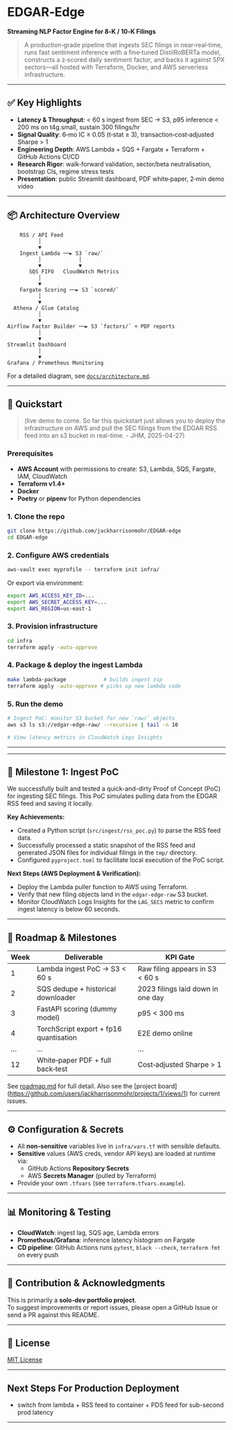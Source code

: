 # EDGAR‑Edge

**Streaming NLP Factor Engine for 8‑K / 10‑K Filings**

> A production‑grade pipeline that ingests SEC filings in near‑real‑time, runs fast sentiment inference with a fine‑tuned DistilRoBERTa model, constructs a z‑scored daily sentiment factor, and backs it against SPX sectors—all hosted with Terraform, Docker, and AWS serverless infrastructure.

---

## ✅ Key Highlights

- **Latency & Throughput**: < 60 s ingest from SEC → S3, p95 inference < 200 ms on t4g.small, sustain 300 filings/hr
- **Signal Quality**: 6‑mo IC ≥ 0.05 (t‑stat ≥ 3), transaction‑cost‑adjusted Sharpe > 1
- **Engineering Depth**: AWS Lambda + SQS + Fargate + Terraform + GitHub Actions CI/CD
- **Research Rigor**: walk‑forward validation, sector/beta neutralisation, bootstrap CIs, regime stress tests
- **Presentation**: public Streamlit dashboard, PDF white‑paper, 2‑min demo video

---

## 📦 Architecture Overview

```text
    RSS / API Feed
          │
          ▼
    Ingest Lambda ──► S3 `raw/`
          │            │
          ▼            ▼
       SQS FIFO   CloudWatch Metrics
          │
          ▼
    Fargate Scoring ──► S3 `scored/`
          │
          ▼
  Athena / Glue Catalog
          │
          ▼
Airflow Factor Builder ──► S3 `factors/` + PDF reports
          │
          ▼
Streamlit Dashboard
          │
          ▼
Grafana / Prometheus Monitoring
```

For a detailed diagram, see [`docs/architecture.md`](docs/architecture.md).

---

## 🏁 Quickstart
> (live demo to come. So far this quickstart just allows you to deploy the infrastructure on AWS and pull the SEC filings from the EDGAR RSS feed into an s3 bucket in real-time. - JHM, 2025-04-27)

### Prerequisites

- **AWS Account** with permissions to create: S3, Lambda, SQS, Fargate, IAM, CloudWatch
- **Terraform v1.4+**
- **Docker**
- **Poetry** or **pipenv** for Python dependencies

### 1. Clone the repo

```bash
git clone https://github.com/jackharrisonmohr/EDGAR-edge
cd EDGAR-edge
```

### 2. Configure AWS credentials

```bash
aws-vault exec myprofile -- terraform init infra/
```

Or export via environment:

```bash
export AWS_ACCESS_KEY_ID=...
export AWS_SECRET_ACCESS_KEY=...
export AWS_REGION=us-east-1
```

### 3. Provision infrastructure

```bash
cd infra
terraform apply -auto-approve
```

### 4. Package & deploy the ingest Lambda

```bash
make lambda-package            # builds ingest zip
terraform apply -auto-approve # picks up new lambda code
```

### 5. Run the demo

```bash
# Ingest PoC: monitor S3 bucket for new `raw/` objects
aws s3 ls s3://edgar-edge-raw/ --recursive | tail -n 10

# View latency metrics in CloudWatch Logs Insights
```

---

---

## 🎉 Milestone 1: Ingest PoC

We successfully built and tested a quick-and-dirty Proof of Concept (PoC) for ingesting SEC filings. This PoC simulates pulling data from the EDGAR RSS feed and saving it locally.

**Key Achievements:**

- Created a Python script (`src/ingest/rss_poc.py`) to parse the RSS feed data.
- Successfully processed a static snapshot of the RSS feed and generated JSON files for individual filings in the `tmp/` directory.
- Configured `pyproject.toml` to facilitate local execution of the PoC script.

**Next Steps (AWS Deployment & Verification):**

- Deploy the Lambda puller function to AWS using Terraform.
- Verify that new filing objects land in the `edgar-edge-raw` S3 bucket.
- Monitor CloudWatch Logs Insights for the `LAG_SECS` metric to confirm ingest latency is below 60 seconds.

---

## 📅 Roadmap & Milestones

| Week | Deliverable                             | KPI Gate                                |
|------|-----------------------------------------|-----------------------------------------|
| 1    | Lambda ingest PoC → S3 < 60 s           | Raw filing appears in S3 < 60 s         |
| 2    | SQS dedupe + historical downloader      | 2023 filings laid down in one day       |
| 3    | FastAPI scoring (dummy model)           | p95 < 300 ms                            |
| 4    | TorchScript export + fp16 quantisation  | E2E demo online                         |
| …    | …                                       | …                                       |
| 12   | White‑paper PDF + full back‑test        | Cost‑adjusted Sharpe > 1                |

See [roadmap.md](docs/roadmap.md) for full detail.
Also see the [project board] (https://github.com/users/jackharrisonmohr/projects/1/views/1) for current issues.

---

## ⚙️ Configuration & Secrets

- All **non‑sensitive** variables live in `infra/vars.tf` with sensible defaults.
- **Sensitive** values (AWS creds, vendor API keys) are loaded at runtime via:
  - GitHub Actions **Repository Secrets**
  - AWS **Secrets Manager** (pulled by Terraform)
- Provide your own `.tfvars` (see `terraform.tfvars.example`).

---

## 📊 Monitoring & Testing

- **CloudWatch**: ingest lag, SQS age, Lambda errors
- **Prometheus/Grafana**: inference latency histogram on Fargate
- **CD pipeline**: GitHub Actions runs `pytest`, `black --check`, `terraform fmt` on every push

---

## 🤝 Contribution & Acknowledgments

This is primarily a **solo‑dev portfolio project**.  
To suggest improvements or report issues, please open a GitHub Issue or send a PR against this README.

---

## 📜 License

[MIT License](LICENSE)


---

## Next Steps For Production Deployment
- switch from lambda + RSS feed to container + PDS feed for sub-second prod latency

----